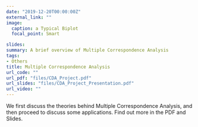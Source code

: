 ```yaml
---
date: "2019-12-20T00:00:00Z"
external_link: ""
image:
  caption: a Typical Biplot
  focal_point: Smart

slides: 
summary: A brief overview of Multiple Correspondence Analysis
tags:
- Others
title: Multiple Correspondence Analysis
url_code: ""
url_pdf: "files/CDA_Project.pdf"
url_slides: "files/CDA_Project_Presentation.pdf"
url_video: ""
---
```


We first discuss the theories behind Multiple Correspondence Analysis, and then proceed to discuss some applications. Find out more in the PDF and Slides. 